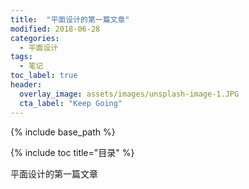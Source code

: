 ```yaml
---
title:  "平面设计的第一篇文章"
modified: 2018-06-28 
categories: 
  - 平面设计
tags:
  - 笔记
toc_label: true
header:
  overlay_image: assets/images/unsplash-image-1.JPG
  cta_label: "Keep Going"
---
```


{% include base_path %}

{% include toc title="目录" %}

平面设计的第一篇文章



